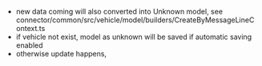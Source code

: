 - new data coming will also converted into Unknown model, see connector/common/src/vehicle/model/builders/CreateByMessageLineContext.ts
- if vehicle not exist, model as unknown will be saved if automatic saving enabled
- otherwise update happens, 
